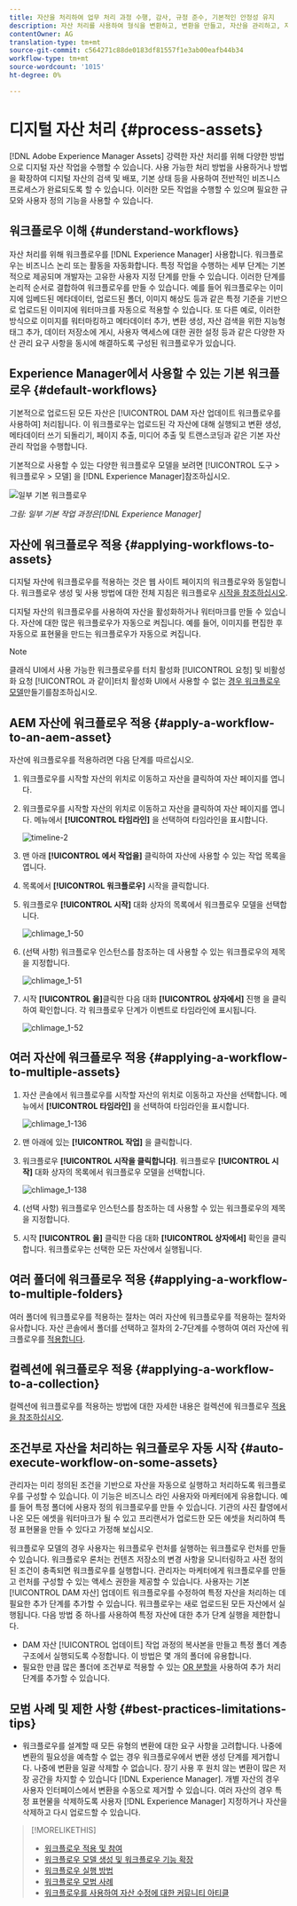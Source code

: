 ```yaml
---
title: 자산을 처리하여 업무 처리 과정 수행, 감사, 규정 준수, 기본적인 안정성 유지
description: 자산 처리를 사용하여 형식을 변환하고, 변환을 만들고, 자산을 관리하고, 자산을 확인하고, 워크플로우를 실행합니다.
contentOwner: AG
translation-type: tm+mt
source-git-commit: c564271c88de0183df81557f1e3ab00eafb44b34
workflow-type: tm+mt
source-wordcount: '1015'
ht-degree: 0%

---
```



# 디지털 자산 처리 {#process-assets}

[!DNL Adobe Experience Manager Assets] 강력한 자산 처리를 위해 다양한 방법으로 디지털 자산 작업을 수행할 수 있습니다. 사용 가능한 처리 방법을 사용하거나 방법을 확장하여 디지털 자산의 검색 및 배포, 기본 상태 등을 사용하여 전반적인 비즈니스 프로세스가 완료되도록 할 수 있습니다. 이러한 모든 작업을 수행할 수 있으며 필요한 규모와 사용자 정의 기능을 사용할 수 있습니다.

## 워크플로우 이해 {#understand-workflows}

자산 처리를 위해 워크플로우를 [!DNL Experience Manager] 사용합니다. 워크플로우는 비즈니스 논리 또는 활동을 자동화합니다. 특정 작업을 수행하는 세부 단계는 기본적으로 제공되며 개발자는 고유한 사용자 지정 단계를 만들 수 있습니다. 이러한 단계를 논리적 순서로 결합하여 워크플로우를 만들 수 있습니다. 예를 들어 워크플로우는 이미지에 임베드된 메타데이터, 업로드된 폴더, 이미지 해상도 등과 같은 특정 기준을 기반으로 업로드된 이미지에 워터마크를 자동으로 적용할 수 있습니다. 또 다른 예로, 이러한 방식으로 이미지를 워터마킹하고 메타데이터 추가, 변환 생성, 자산 검색을 위한 지능형 태그 추가, 데이터 저장소에 게시, 사용자 액세스에 대한 권한 설정 등과 같은 다양한 자산 관리 요구 사항을 동시에 해결하도록 구성된 워크플로우가 있습니다.

## Experience Manager에서 사용할 수 있는 기본 워크플로우 {#default-workflows}

기본적으로 업로드된 모든 자산은 [!UICONTROL DAM 자산 업데이트 워크플로우를 사용하여] 처리됩니다. 이 워크플로우는 업로드된 각 자산에 대해 실행되고 변환 생성, 메타데이터 쓰기 되돌리기, 페이지 추출, 미디어 추출 및 트랜스코딩과 같은 기본 자산 관리 작업을 수행합니다.

기본적으로 사용할 수 있는 다양한 워크플로우 모델을 보려면 [!UICONTROL 도구 > 워크플로우 > 모델] 을 [!DNL Experience Manager]참조하십시오.

![일부 기본 워크플로우](assets/aem-default-workflows.png)

*그림: 일부 기본 작업 과정은[!DNL Experience Manager]*

## 자산에 워크플로우 적용 {#applying-workflows-to-assets}

디지털 자산에 워크플로우를 적용하는 것은 웹 사이트 페이지의 워크플로우와 동일합니다. 워크플로우 생성 및 사용 방법에 대한 전체 지침은 워크플로우 [시작을 참조하십시오](/help/sites-authoring/workflows-participating.md).

디지털 자산의 워크플로우를 사용하여 자산을 활성화하거나 워터마크를 만들 수 있습니다. 자산에 대한 많은 워크플로우가 자동으로 켜집니다. 예를 들어, 이미지를 편집한 후 자동으로 표현물을 만드는 워크플로우가 자동으로 켜집니다.

>[!NOTE]
>
>클래식 UI에서 사용 가능한 워크플로우를 터치 활성화 [!UICONTROL 요청] 및 비활성화 요청 [!UICONTROL 과 같이]터치 활성화 UI에서 사용할 수 없는 [경우 워크플로우 모델](/help/sites-developing/workflows-models.md#make-workflow-models-available-in-touchui)만들기를참조하십시오.

## AEM 자산에 워크플로우 적용 {#apply-a-workflow-to-an-aem-asset}

<!-- 
TBD: Add animated GIF for these steps instead of all these screenshots.
-->

자산에 워크플로우를 적용하려면 다음 단계를 따르십시오.

1. 워크플로우를 시작할 자산의 위치로 이동하고 자산을 클릭하여 자산 페이지를 엽니다.

1. 워크플로우를 시작할 자산의 위치로 이동하고 자산을 클릭하여 자산 페이지를 엽니다. 메뉴에서 **[!UICONTROL 타임라인]** 을 선택하여 타임라인을 표시합니다.

   ![timeline-2](assets/timeline-2.png)

1. 맨 아래 **[!UICONTROL 에서 작업을]** 클릭하여 자산에 사용할 수 있는 작업 목록을 엽니다.

1. 목록에서 **[!UICONTROL 워크플로우]** 시작을 클릭합니다.

1. 워크플로우 **[!UICONTROL 시작]** 대화 상자의 목록에서 워크플로우 모델을 선택합니다.

   ![chlimage_1-50](assets/chlimage_1-50.png)

1. (선택 사항) 워크플로우 인스턴스를 참조하는 데 사용할 수 있는 워크플로우의 제목을 지정합니다.

   ![chlimage_1-51](assets/chlimage_1-51.png)

1. 시작 **[!UICONTROL 을]**&#x200B;클릭한 다음 대화 **[!UICONTROL 상자에서]** 진행 을 클릭하여 확인합니다. 각 워크플로우 단계가 이벤트로 타임라인에 표시됩니다.

   ![chlimage_1-52](assets/chlimage_1-52.png)

## 여러 자산에 워크플로우 적용 {#applying-a-workflow-to-multiple-assets}

1. 자산 콘솔에서 워크플로우를 시작할 자산의 위치로 이동하고 자산을 선택합니다. 메뉴에서 **[!UICONTROL 타임라인]** 을 선택하여 타임라인을 표시합니다.

   ![chlimage_1-136](assets/chlimage_1-136.png)

1. 맨 아래에 있는 **[!UICONTROL 작업]** 을 클릭합니다.

1. 워크플로우 **[!UICONTROL 시작을 클릭합니다]**. 워크플로우 **[!UICONTROL 시작]** 대화 상자의 목록에서 워크플로우 모델을 선택합니다.

   ![chlimage_1-138](assets/chlimage_1-138.png)

1. (선택 사항) 워크플로우 인스턴스를 참조하는 데 사용할 수 있는 워크플로우의 제목을 지정합니다.

1. 시작 **[!UICONTROL 을]** 클릭한 다음 대화 **[!UICONTROL 상자에서]** 확인을 클릭합니다. 워크플로우는 선택한 모든 자산에서 실행됩니다.

## 여러 폴더에 워크플로우 적용 {#applying-a-workflow-to-multiple-folders}

여러 폴더에 워크플로우를 적용하는 절차는 여러 자산에 워크플로우를 적용하는 절차와 유사합니다. 자산 콘솔에서 폴더를 선택하고 절차의 2-7단계를 수행하여 여러 자산에 워크플로우를 [적용합니다](assets-workflow.md#applying-a-workflow-to-multiple-assets).

## 컬렉션에 워크플로우 적용 {#applying-a-workflow-to-a-collection}

컬렉션에 워크플로우를 적용하는 방법에 대한 자세한 내용은 컬렉션에 워크플로우 [적용을 참조하십시오](managing-collections-touch-ui.md#running-a-workflow-on-a-collection).

## 조건부로 자산을 처리하는 워크플로우 자동 시작 {#auto-execute-workflow-on-some-assets}

관리자는 미리 정의된 조건을 기반으로 자산을 자동으로 실행하고 처리하도록 워크플로우를 구성할 수 있습니다. 이 기능은 비즈니스 라인 사용자와 마케터에게 유용합니다. 예를 들어 특정 폴더에 사용자 정의 워크플로우를 만들 수 있습니다. 기관의 사진 촬영에서 나온 모든 에셋을 워터마크가 될 수 있고 프리랜서가 업로드한 모든 에셋을 처리하여 특정 표현물을 만들 수 있다고 가정해 보십시오.

워크플로우 모델의 경우 사용자는 워크플로우 런처를 실행하는 워크플로우 런처를 만들 수 있습니다. 워크플로우 론처는 컨텐츠 저장소의 변경 사항을 모니터링하고 사전 정의된 조건이 충족되면 워크플로우를 실행합니다. 관리자는 마케터에게 워크플로우를 만들고 런처를 구성할 수 있는 액세스 권한을 제공할 수 있습니다. 사용자는 기본 [!UICONTROL DAM 자산] 업데이트 워크플로우를 수정하여 특정 자산을 처리하는 데 필요한 추가 단계를 추가할 수 있습니다. 워크플로우는 새로 업로드된 모든 자산에서 실행됩니다. 다음 방법 중 하나를 사용하여 특정 자산에 대한 추가 단계 실행을 제한합니다.

* DAM 자산 [!UICONTROL 업데이트] 작업 과정의 복사본을 만들고 특정 폴더 계층 구조에서 실행되도록 수정합니다. 이 방법은 몇 개의 폴더에 유용합니다.
* 필요한 만큼 많은 폴더에 조건부로 적용할 수 있는 [OR 분할을](/help/sites-developing/workflows-step-ref.md#or-split) 사용하여 추가 처리 단계를 추가할 수 있습니다.

## 모범 사례 및 제한 사항 {#best-practices-limitations-tips}

* 워크플로우를 설계할 때 모든 유형의 변환에 대한 요구 사항을 고려합니다. 나중에 변환의 필요성을 예측할 수 없는 경우 워크플로우에서 변환 생성 단계를 제거합니다. 나중에 변환을 일괄 삭제할 수 없습니다. 장기 사용 후 원치 않는 변환이 많은 저장 공간을 차지할 수 있습니다 [!DNL Experience Manager]. 개별 자산의 경우 사용자 인터페이스에서 변환을 수동으로 제거할 수 있습니다. 여러 자산의 경우 특정 표현물을 삭제하도록 사용자 [!DNL Experience Manager] 지정하거나 자산을 삭제하고 다시 업로드할 수 있습니다.

>[!MORELIKETHIS]
>
>* [워크플로우 적용 및 참여](/help/sites-authoring/workflows.md)
>* [워크플로우 모델 생성 및 워크플로우 기능 확장](/help/sites-developing/workflows.md)
>* [워크플로우 실행 방법](/help/sites-administering/workflows-starting.md)
>* [워크플로우 모범 사례](/help/sites-developing/workflows-best-practices.md)
>* [워크플로우를 사용하여 자산 수정에 대한 커뮤니티 아티클](https://helpx.adobe.com/experience-manager/using/modify_asset_workflow.html)

